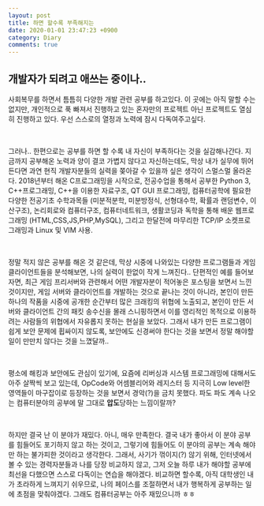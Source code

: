 ```yaml
---
layout: post
title: 하면 할수록 부족해지는
date: 2020-01-01 23:47:23 +0900
category: Diary
comments: true
---
```


## 개발자가 되려고 애쓰는 중이나..

사회복무를 하면서 틈틈히 다양한 개발 관련 공부를 하고있다. 이 곳에는 아직 말할 수는 없지만, 개인적으로 푹 빠져서 진행하고 있는 혼자만의 프로젝트 아닌 프로젝트도 열심히 진행하고 있다. 우선 스스로의 열정과 노력에 잠시 다독여주고싶다.

<br/>

그러나.. 한편으로는 공부를 하면 할 수록 내 자신이 부족하다는 것을 실감해나간다. 지금까지 공부해온 노력과 양이 결코 가볍지 않다고 자신하는데도, 막상 내가 실무에 뛰어든다면 과연 현직 개발자분들의 실력을 쫒아갈 수 있을까 싶은 생각이 스멀스멀 올라온다. 2018년부터 해온 C프로그래밍을 시작으로, 전공수업을 통해서 공부한 Python 3, C++프로그래밍, C++을 이용한 자료구조, QT GUI 프로그래밍, 컴퓨터공학에 필요한 다양한 전공기초 수학과목들 (미분적분학, 미분방정식, 선형대수학, 확률과 랜덤변수, 이산구조), 논리회로와 컴퓨터구조, 컴퓨터네트워크, 생활코딩과 독학을 통해 배운 웹프로그래밍 (HTML,CSS,JS,PHP,MySQL), 그리고 한달전에 마무리한 TCP/IP 소켓프로그래밍과 Linux 및 VIM 사용.

<br/>

정말 적지 않은 공부를 해온 것 같은데, 막상 시중에 나와있는 다양한 프로그램들과 게임 클라이언트들을 분석해보면, 나의 실력이 한없이 작게 느껴진다.. 단편적인 예를 들어보자면, 최근 게임 프리서버와 관련해서 어떤 개발자분이 적어놓은 포스팅을 보면서 느낀 것이지만, 게임 서버와 클라이언트를 개발하는 것으로 끝나는 것이 아니라, 본인이 만든 하나의 작품을 시중에 공개한 순간부터 많은 크래킹의 위협에 노출되고, 본인이 만든 서버와 클라이언트 간의 패킷 송수신을 몰래 스니핑하면서 이를 영리적인 목적으로 이용하려는 사람들의 위협에서 자유롭지 못하는 현실을 보았다. 그래서 내가 만든 프로그램이 쉽게 보안 문제에 휩싸이지 않도록, 보안에도 신경써야 한다는 것을 보면서 정말 해야할 일이 만만치 않다는 것을 느꼈달까..

<br/>

평소에 해킹과 보안에도 관심이 있기에, 요즘에 리버싱과 시스템 프로그래밍에 대해서도 아주 살짝씩 보고 있는데, OpCode와 어셈블리어와 레지스터 등 지극히 Low level한 영역들이 마구잡이로 등장하는 것을 보면서 경악(?)을 금치 못했다. 파도 파도 계속 나오는 컴퓨터분야의 공부에 말 그대로 **압도**당하는 느낌이랄까?

<br/>

하지만 결국 난 이 분야가 재밌다. 아니, 매우 만족한다. 결국 내가 좋아서 이 분야 공부를 힘들어도 포기하지 않고 하는 것이고, 그렇기에 힘들어도 이 분야의 공부는 계속 해야만 하는 불가피한 것이라고 생각한다. 그래서, 사기가 꺾이지(?) 않기 위해, 인터넷에서 볼 수 있는 경력자분들과 나를 당장 비교하지 않고, 그저 오늘 하루 내가 해야할 공부에 최선을 다했으면 스스로 다독이는 연습을 해야겠다. 비교하면 할수록, 아직 대학생인 내가 초라하게 느껴지기 쉬우므로, 나의 페이스를 조절하면서 내가 행복하게 공부하는 일에 초점을 맞춰야겠다. 그래도 컴퓨터공부는 아주 재밌으니까 ㅎㅎ